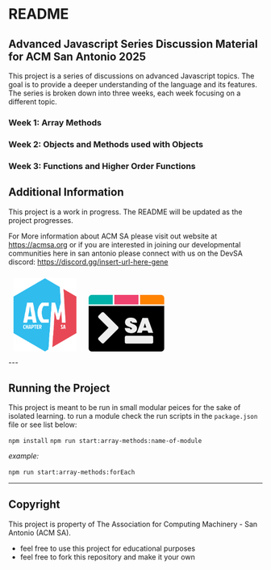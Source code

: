 # README
## Advanced Javascript Series Discussion Material for ACM San Antonio 2025
This project is a series of discussions on advanced Javascript topics. The goal is to provide a deeper understanding 
of the language and its features. The series is broken down into three weeks, each week focusing on a different topic.
### Week 1: Array Methods
### Week 2: Objects and Methods used with Objects
### Week 3: Functions and Higher Order Functions

## Additional Information
This project is a work in progress. The README will be updated as the project progresses. 

For More information about ACM SA please visit out website at https://acmsa.org
or if you are interested in joining our developmental communities here in san antonio please connect with us on the 
DevSA discord: https://discord.gg/insert-url-here-gene

<div>
  <img src="assets/promo-images/ACM_SA_Logo_1.png" alt="Alt Text" width="125" style="margin: 10px">
  <img src="assets/promo-images/devsa-logo.svg" alt="Alt Text" width="150" style="margin: 10px">
</div>
---

## Running the Project
This project is meant to be run in small modular peices for the sake of isolated learning. to run a module check the 
run scripts in the `package.json` file or see list below:

`npm install`
`npm run start:array-methods:name-of-module`

<i>example:</i>

`npm run start:array-methods:forEach`

---

## Copyright
This project is property of The Association for Computing Machinery - San Antonio (ACM SA).
- feel free to use this project for educational purposes
- feel free to fork this repository and make it your own
